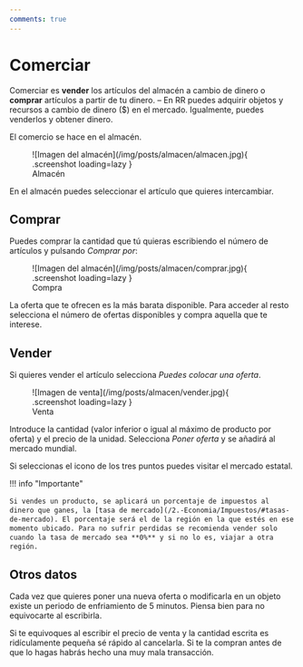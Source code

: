 ```yaml
---
comments: true
---
```


# Comerciar

Comerciar es **vender** los artículos del almacén a cambio de dinero o **comprar** artículos a partir de tu dinero. – En RR puedes adquirir objetos y recursos a cambio de dinero ($) en el mercado. Igualmente, puedes venderlos y obtener dinero.

El comercio se hace en el almacén.

<figure markdown>
  ![Imagen del almacén](/img/posts/almacen/almacen.jpg){ .screenshot loading=lazy }
  <figcaption>Almacén</figcaption>
</figure>

En el almacén puedes seleccionar el artículo que quieres intercambiar.

## Comprar

Puedes comprar la cantidad que tú quieras escribiendo el número de artículos y pulsando _Comprar por_:

<figure markdown>
  ![Imagen del almacén](/img/posts/almacen/comprar.jpg){ .screenshot loading=lazy }
  <figcaption>Compra</figcaption>
</figure>

La oferta que te ofrecen es la más barata disponible. Para acceder al resto selecciona el número de ofertas disponibles y compra aquella que te interese.

## Vender

Si quieres vender el artículo selecciona _Puedes colocar una oferta_.

<figure markdown>
  ![Imagen de venta](/img/posts/almacen/vender.jpg){ .screenshot loading=lazy }
  <figcaption>Venta</figcaption>
</figure>
  
Introduce la cantidad (valor inferior o igual al máximo de producto por oferta) y el precio de la unidad. Selecciona _Poner oferta_ y se añadirá al mercado mundial.

Si seleccionas el icono de los tres puntos puedes visitar el mercado estatal.

!!! info "Importante"

    Si vendes un producto, se aplicará un porcentaje de impuestos al dinero que ganes, la [tasa de mercado](/2.-Economia/Impuestos/#tasas-de-mercado). El porcentaje será el de la región en la que estés en ese momento ubicado. Para no sufrir perdidas se recomienda vender solo cuando la tasa de mercado sea **0%** y si no lo es, viajar a otra región.

## Otros datos

Cada vez que quieres poner una nueva oferta o modificarla en un objeto existe un periodo de enfriamiento de 5 minutos. Piensa bien para no equivocarte al escribirla.

Si te equivoques al escribir el precio de venta y la cantidad escrita es ridículamente pequeña sé rápido al cancelarla. Si te la compran antes de que lo hagas habrás hecho una muy mala transacción.
